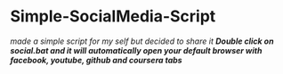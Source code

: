 # Simple-SocialMedia-Script
_made a simple script for my self but decided to share it_
_**Double click on social.bat and it will automatically open your default browser with facebook, youtube, github and coursera tabs**_
